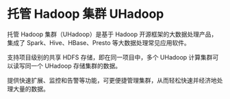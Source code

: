 

# 托管 Hadoop 集群 UHadoop

托管 Hadoop 集群（UHadoop）是基于 Hadoop 开源框架的大数据处理产品，集成了 Spark、Hive、HBase、Presto
等大数据处理常见应用软件。

支持项目级别的共享 HDFS 存储，即在同一项目中，多个 UHadoop 计算集群可以读写同一个 UHadoop 存储集群的数据。

提供快速扩展、监控和告警等功能，可更便捷管理集群，从而轻松快速并经济地处理大量的数据。

